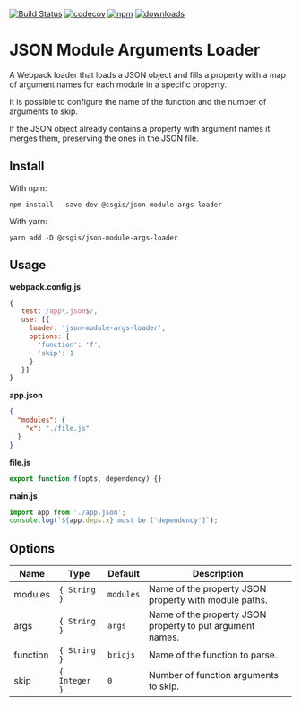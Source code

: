 [![Build Status](https://travis-ci.org/csgis/json-module-args-loader.svg?branch=master)](https://travis-ci.org/csgis/json-module-args-loader) [![codecov](https://codecov.io/gh/csgis/json-module-args-loader/branch/master/graph/badge.svg)](https://codecov.io/gh/csgis/json-module-args-loader) [![npm](https://img.shields.io/npm/v/@csgis/json-module-args-loader.svg)](https://www.npmjs.com/package/@csgis/json-module-args-loader) [![downloads](https://img.shields.io/npm/dt/@csgis/json-module-args-loader.svg)](https://www.npmjs.com/package/@csgis/json-module-args-loader)

# JSON Module Arguments Loader

A Webpack loader that loads a JSON object and fills a property with a map of argument names for each module in a specific property.

It is possible to configure the name of the function and the number of arguments to skip.

If the JSON object already contains a property with argument names it merges them, preserving the ones in the JSON file.

## Install

With npm:

```
npm install --save-dev @csgis/json-module-args-loader
```

With yarn:

```
yarn add -D @csgis/json-module-args-loader
```

## Usage

**webpack.config.js**

```js
{
   test: /app\.json$/,
   use: [{
     loader: 'json-module-args-loader',
     options: {
       'function': 'f',
       'skip': 1
     }
   }]
}
```

**app.json**
```json
{
  "modules": {
    "x": "./file.js"
  }
}
```

**file.js**
```js
export function f(opts, dependency) {}
```

**main.js**
```js
import app from './app.json';
console.log(`${app.deps.x} must be ['dependency']`);
```

## Options

| Name     | Type          | Default   | Description |
|----------|---------------|-----------|-------------|
| modules  | `{ String }`  | `modules` | Name of the property JSON property with module paths. |
| args     | `{ String }`  | `args`    | Name of the property JSON property to put argument names. |
| function | `{ String }`  | `bricjs`  | Name of the function to parse. |
| skip     | `{ Integer }` | `0`       | Number of function arguments to skip. |
